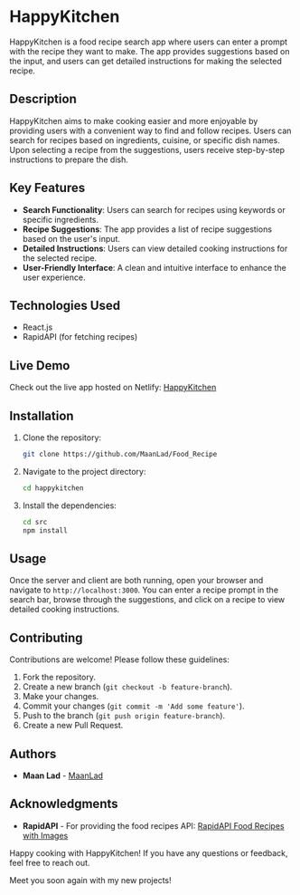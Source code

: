 # HappyKitchen

HappyKitchen is a food recipe search app where users can enter a prompt with the recipe they want to make. The app provides suggestions based on the input, and users can get detailed instructions for making the selected recipe.

## Description

HappyKitchen aims to make cooking easier and more enjoyable by providing users with a convenient way to find and follow recipes. Users can search for recipes based on ingredients, cuisine, or specific dish names. Upon selecting a recipe from the suggestions, users receive step-by-step instructions to prepare the dish.

## Key Features

- **Search Functionality**: Users can search for recipes using keywords or specific ingredients.
- **Recipe Suggestions**: The app provides a list of recipe suggestions based on the user's input.
- **Detailed Instructions**: Users can view detailed cooking instructions for the selected recipe.
- **User-Friendly Interface**: A clean and intuitive interface to enhance the user experience.

## Technologies Used
- React.js
- RapidAPI (for fetching recipes)

## Live Demo

Check out the live app hosted on Netlify: [HappyKitchen](https://maanlad-foodrecepie.netlify.app/)

## Installation

1. Clone the repository:
    ```bash
    git clone https://github.com/MaanLad/Food_Recipe
    ```
2. Navigate to the project directory:
    ```bash
    cd happykitchen
    ```
3. Install the dependencies:
    ```bash
    cd src
    npm install
    ```

## Usage

Once the server and client are both running, open your browser and navigate to `http://localhost:3000`. You can enter a recipe prompt in the search bar, browse through the suggestions, and click on a recipe to view detailed cooking instructions.

## Contributing

Contributions are welcome! Please follow these guidelines:

1. Fork the repository.
2. Create a new branch (`git checkout -b feature-branch`).
3. Make your changes.
4. Commit your changes (`git commit -m 'Add some feature'`).
5. Push to the branch (`git push origin feature-branch`).
6. Create a new Pull Request.

## Authors

- **Maan Lad** - [MaanLad](https://github.com/MaanLad)

## Acknowledgments

- **RapidAPI** - For providing the food recipes API: [RapidAPI Food Recipes with Images](https://food-recipes-with-images.p.rapidapi.com/)

Happy cooking with HappyKitchen! If you have any questions or feedback, feel free to reach out.

Meet you soon again with my new projects!
